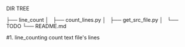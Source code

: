 DIR TREE

├── line_count
│   ├── count_lines.py
│   ├── get_src_file.py
│   └── TODO
└── README.md

#1. line_counting
 count text file's lines
